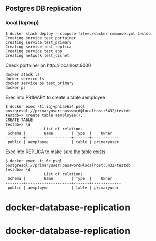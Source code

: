 ## Postgres DB replication

### local (laptop)

```
$ docker stack deploy --compose-file=./docker-compose.yml testdb
Creating service test_portainer
Creating service test_primary
Creating service test_replica
Creating service test_app
Creating network test_cisnet
```

Check portainer on http://localhost:9000

```
docker stack ls
docker service ls
docker service ps test_primary
docker ps
```

Exec into PRIMARY to create a table aemployee
```
$ docker exec -ti iqjvpn1av6i4 psql postgresql://primaryuser:password@localhost:5432/testdb
testdb=> create table aemployee();
CREATE TABLE
testdb=> \d
                 List of relations
 Schema |        Name        | Type  |    Owner    
--------+--------------------+-------+-------------
 public | aemployee          | table | primaryuser
 ```

Exec into REPLICA to make sure the table exists
```
$ docker exec -ti 6c psql postgresql://primaryuser:password@localhost:5432/testdb
testdb=> \d
                 List of relations
 Schema |        Name        | Type  |    Owner    
--------+--------------------+-------+-------------
 public | aemployee          | table | primaryuser
```
# docker-database-replication
# docker-database-replication
